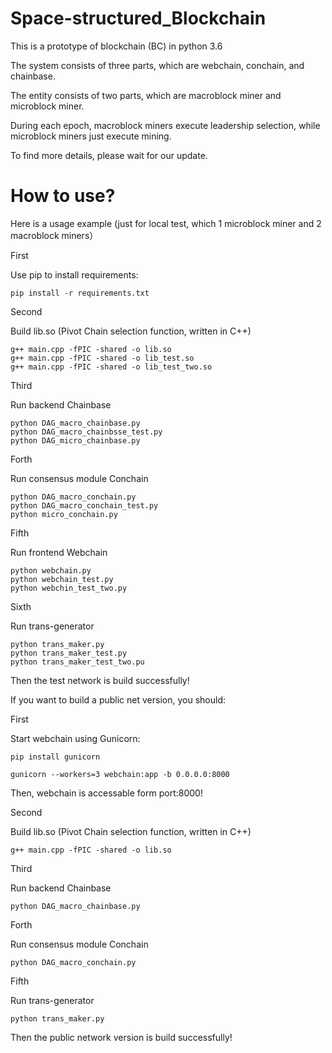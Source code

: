 # Space-structured_Blockchain

This is a prototype of blockchain (BC) in python 3.6

The system consists of three parts, which are webchain, conchain, and chainbase.

The entity consists of two parts, which are macroblock miner and microblock miner.

During each epoch, macroblock miners execute leadership selection, while microblock miners just execute mining.

To find more details, please wait for our update.

# How to use?

Here is a usage example (just for local test, which 1 microblock miner and 2 macroblock miners）

First

Use pip to install requirements:
```
pip install -r requirements.txt
```
Second

Build lib.so (Pivot Chain selection function, written in C++)
```
g++ main.cpp -fPIC -shared -o lib.so
g++ main.cpp -fPIC -shared -o lib_test.so
g++ main.cpp -fPIC -shared -o lib_test_two.so
```
Third

Run backend Chainbase
```
python DAG_macro_chainbase.py
python DAG_macro_chainbsse_test.py
python DAG_micro_chainbase.py
```
Forth

Run consensus module Conchain
```
python DAG_macro_conchain.py
python DAG_macro_conchain_test.py
python micro_conchain.py
```
Fifth

Run frontend Webchain
```
python webchain.py
python webchain_test.py
python webchin_test_two.py
```
Sixth

Run trans-generator
```
python trans_maker.py
python trans_maker_test.py
python trans_maker_test_two.pu
```
Then the test network is build successfully!

If you want to build a public net version, you should:

First

Start webchain using Gunicorn:

```
pip install gunicorn
```

```
gunicorn --workers=3 webchain:app -b 0.0.0.0:8000
```

Then, webchain is accessable form port:8000!

Second 

Build lib.so (Pivot Chain selection function, written in C++)
```
g++ main.cpp -fPIC -shared -o lib.so
```
Third

Run backend Chainbase
```
python DAG_macro_chainbase.py
```
Forth

Run consensus module Conchain
```
python DAG_macro_conchain.py
```
Fifth

Run trans-generator
```
python trans_maker.py
```
Then the public network version is build successfully!

